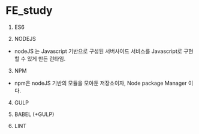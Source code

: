 # FE_study

1. ES6

2. NODEJS
- nodeJS 는 Javascript 기반으로 구성된 서버사이드 서비스를 Javascript로 구현할 수 있게 만든 런타임.

3. NPM
- npm은 nodeJS 기반의 모듈을 모아둔 저장소이자, Node package Manager 이다.

4. GULP 

5. BABEL (+GULP)

6. LINT